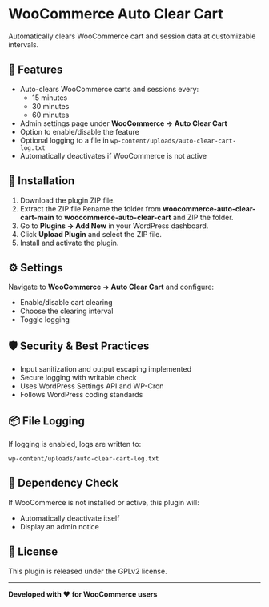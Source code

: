 # WooCommerce Auto Clear Cart

Automatically clears WooCommerce cart and session data at customizable intervals.

## 🔧 Features

- Auto-clears WooCommerce carts and sessions every:
  - 15 minutes
  - 30 minutes
  - 60 minutes
- Admin settings page under **WooCommerce → Auto Clear Cart**
- Option to enable/disable the feature
- Optional logging to a file in `wp-content/uploads/auto-clear-cart-log.txt`
- Automatically deactivates if WooCommerce is not active

## 📁 Installation

1. Download the plugin ZIP file.
2. Extract the ZIP file Rename the folder from **woocommerce-auto-clear-cart-main** to **woocommerce-auto-clear-cart** and ZIP the folder.
3. Go to **Plugins → Add New** in your WordPress dashboard.
4. Click **Upload Plugin** and select the ZIP file.
5. Install and activate the plugin.

## ⚙️ Settings

Navigate to **WooCommerce → Auto Clear Cart** and configure:
- Enable/disable cart clearing
- Choose the clearing interval
- Toggle logging

## 🛡️ Security & Best Practices

- Input sanitization and output escaping implemented
- Secure logging with writable check
- Uses WordPress Settings API and WP-Cron
- Follows WordPress coding standards

## 📦 File Logging

If logging is enabled, logs are written to:
```
wp-content/uploads/auto-clear-cart-log.txt
```

## 🚫 Dependency Check

If WooCommerce is not installed or active, this plugin will:
- Automatically deactivate itself
- Display an admin notice

## 📃 License

This plugin is released under the GPLv2 license.

---

**Developed with ❤️ for WooCommerce users**
